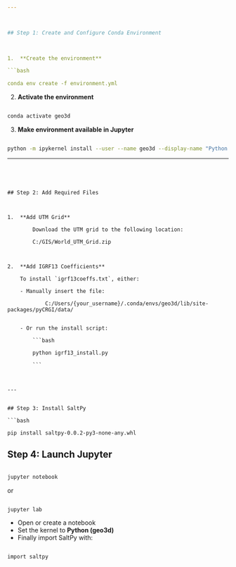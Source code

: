 ```yaml
---

  

## Step 1: Create and Configure Conda Environment

  

1.  **Create the environment**

```bash

conda env create -f environment.yml
```
  

2.  **Activate the environment**

```bash

conda activate geo3d
```
  

3. **Make environment available in Jupyter**

```bash

python -m ipykernel install --user --name geo3d --display-name "Python (geo3d)
```
  

---
```


  

## Step 2: Add Required Files

  

1.  **Add UTM Grid**

		Download the UTM grid to the following location:

		C:/GIS/World_UTM_Grid.zip

  

2.  **Add IGRF13 Coefficients**

	To install `igrf13coeffs.txt`, either:
		
	- Manually insert the file:

			C:/Users/{your_username}/.conda/envs/geo3d/lib/site-packages/pyCRGI/data/
  

	- Or run the install script:

		```bash

		python igrf13_install.py

		```

  

---


## Step 3: Install SaltPy

```bash

pip install saltpy-0.0.2-py3-none-any.whl
```

## Step 4: Launch Jupyter 

```bash

jupyter notebook
```
or

```bash

jupyter lab
```
- Open or create a notebook
- Set the kernel to **Python (geo3d)**
- Finally import SaltPy with:

```bash

import saltpy
```